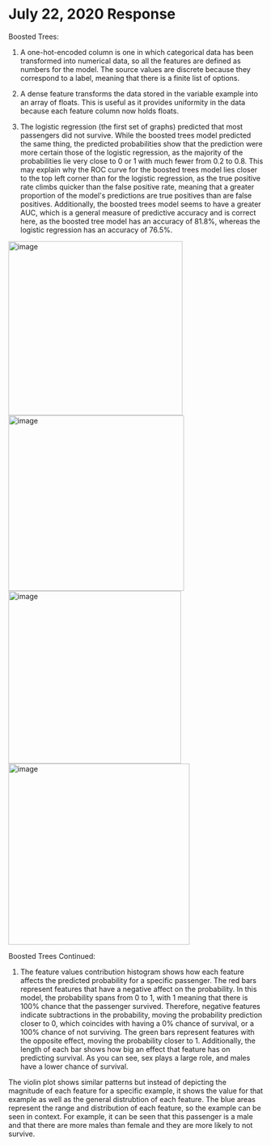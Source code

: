 # July 22, 2020 Response

Boosted Trees:

1. A one-hot-encoded column is one in which categorical data has been transformed into numerical data, so all the features are defined as numbers for the model. The source values are discrete because they correspond to a label, meaning that there is a finite list of options.

2. A dense feature transforms the data stored in the variable example into an array of floats. This is useful as it provides uniformity in the data because each feature column now holds floats.

3. The logistic regression (the first set of graphs) predicted that most passengers did not survive. While the boosted trees model predicted the same thing, the predicted probabilities show that the prediction were more certain those of the logistic regression, as the majority of the probabilities lie very close to 0 or 1 with much fewer from 0.2 to 0.8. This may explain why the ROC curve for the boosted trees model lies closer to the top left corner than for the logistic regression, as the true positive rate climbs quicker than the false positive rate, meaning that a greater proportion of the model's predictions are true positives than are false positives. Additionally, the boosted trees model seems to have a greater AUC, which is a general measure of predictive accuracy and is correct here, as the boosted tree model has an accuracy of 81.8%, whereas the logistic regression has an accuracy of 76.5%.

<img width="344" alt="image" src="https://user-images.githubusercontent.com/67920492/88494218-f9b04b80-cf82-11ea-95a7-23d9577fec03.png">
<img width="347" alt="image" src="https://user-images.githubusercontent.com/67920492/88494246-32502500-cf83-11ea-95e6-49617edbcb68.png">
<img width="341" alt="image" src="https://user-images.githubusercontent.com/67920492/88494400-f4073580-cf83-11ea-822b-f57f0cde2808.png">
<img width="358" alt="image" src="https://user-images.githubusercontent.com/67920492/88494420-0aad8c80-cf84-11ea-8fc2-b60029bcf593.png">

Boosted Trees Continued:

1. The feature values contribution histogram shows how each feature affects the predicted probability for a specific passenger. The red bars represent features that have a negative affect on the probability. In this model, the probability spans from 0 to 1, with 1 meaning that there is 100% chance that the passenger survived. Therefore, negative features indicate subtractions in the probability, moving the probability prediction closer to 0, which coincides with having a 0% chance of survival, or a 100% chance of not surviving. The green bars represent features with the opposite effect, moving the probability closer to 1. Additionally, the length of each bar shows how big an effect that feature has on predicting survival. As you can see, sex plays a large role, and males have a lower chance of survival.

The violin plot shows similar patterns but instead of depicting the magnitude of each feature for a specific example, it shows the value for that example as well as the general distrubtion of each feature. The blue areas represent the range and distribution of each feature, so the example can be seen in context. For example, it can be seen that this passenger is a male and that there are more males than female and they are more likely to not survive.
